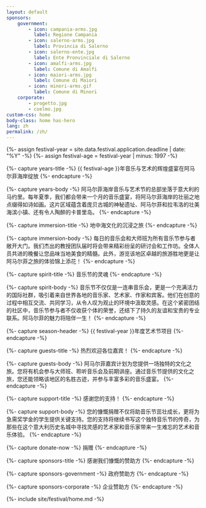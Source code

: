 ```yaml
---
layout: default
sponsors:
    government:
        - icon: campania-arms.jpg
          label: Regione Campania
        - icon: salerno-arms.jpg
          label: Provincia di Salerno
        - icon: salerno-ente.jpg
          label: Ente Pronvinciale di Salerno
        - icon: amalfi-arms.jpg
          label: Comune di Amalfi
        - icon: maiori-arms.jpg
          label: Comune di Maiori
        - icon: minori-arms.gif
          label: Comune di Minori
    corporate:
        - progetto.jpg
        - coelmo.jpg
custom-css: home
body-class: home has-hero
lang: zh
permalink: /zh/
---
```

{%- assign festival-year = site.data.festival.application.deadline | date: "%Y" -%}
{%- assign festival-age = festival-year | minus: 1997 -%}

{%- capture years-title -%}
{{ festival-age }}年音乐与艺术的辉煌盛宴在阿马尔菲海岸绽放
{%- endcapture -%}

{%- capture years-body -%}
阿马尔菲海岸音乐与艺术节的总部坐落于意大利的马约里。每年夏季，我们都会带来一个月的音乐盛宴，将阿马尔菲海岸的壮丽之地点缀得如诗如画。这片区域蕴含着庞贝古城的神秘遗址、阿马尔菲和拉韦洛的壮美海滨小镇、还有令人陶醉的卡普里岛。
{%- endcapture -%}

{%- capture immersion-title -%}
地中海文化的沉浸之旅
{%- endcapture -%}

{%- capture immersion-body -%}
每日的音乐会和大师班为所有音乐节参与者敞开大门。我们杰出的教授团队届时将会带来精彩纷呈的研讨会和工作坊。全体人员共进的晚餐让您品味当地美食的精髓。此外，游览该地区卓越的旅游胜地更是让阿马尔菲之旅的体验锦上添花！
{%- endcapture -%}

{%- capture spirit-title -%}
音乐节的灵魂
{%- endcapture -%}

{%- capture spirit-body -%}
音乐节不仅仅是一连串音乐会，更是一个充满活力的国际社群，吸引着来自世界各地的音乐家、艺术家、作家和宾客。他们在创意的过程中相互交流、共同学习，从令人叹为观止的环境中汲取灵感。在这个紧密团结的社区中，音乐节参与者不仅收获个体的荣誉，还结下了持久的友谊和宝贵的专业联系。阿马尔菲的魅力将陪伴一生！
{%- endcapture -%}

{%- capture season-header -%}
{{ festival-year }}年度艺术节项目
{%- endcapture -%}

{%- capture guests-title -%}
热烈欢迎各位嘉宾！
{%- endcapture -%}

{%- capture guests-body -%}
阿马尔菲嘉宾计划为您提供一场独特的文化之旅。您将有机会参与大师班、聆听音乐会及前期讲座。通过音乐节提供的文化之旅，您还能领略该地区的名胜古迹，并参与丰富多彩的音乐盛宴。
{%- endcapture -%}

{%- capture support-title -%} 
感谢您的支持！
{%- endcapture -%}

{%- capture support-body -%}
您的慷慨捐赠不仅将助音乐节茁壮成长，更将为急需奖学金的学生提供关键支持。您的支持将继续书写这个独特音乐节的传奇，为那些在这个意大利历史名城中寻找灵感的艺术家和音乐家带来一生难忘的艺术和音乐体验。
{%- endcapture -%}

{%- capture donate-now -%}
捐赠
{%- endcapture -%}

{%- capture sponsors-title -%}
感谢我们慷慨的赞助方
{%- endcapture -%}

{%- capture sponsors-government -%}
政府赞助方
{%- endcapture -%}

{%- capture sponsors-corporate -%}
企业赞助方
{%- endcapture -%}

{%- include site/festival/home.md -%}